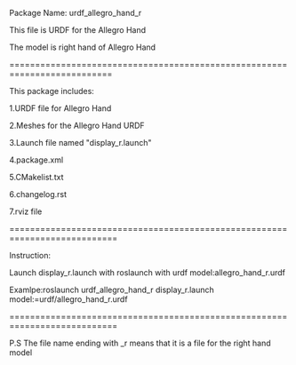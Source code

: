 Package Name: urdf_allegro_hand_r

This file is URDF for the Allegro Hand

The model is right hand of Allegro Hand

==========================================================================

This package includes:

1.URDF file for Allegro Hand

2.Meshes for the Allegro Hand URDF

3.Launch file named "display_r.launch"

4.package.xml

5.CMakelist.txt

6.changelog.rst

7.rviz file

===========================================================================


Instruction:

Launch display_r.launch with roslaunch with urdf model:allegro_hand_r.urdf

Examlpe:roslaunch urdf_allegro_hand_r display_r.launch model:=urdf/allegro_hand_r.urdf

===========================================================================

P.S
The file name ending with _r means that it is a file for the right hand model


